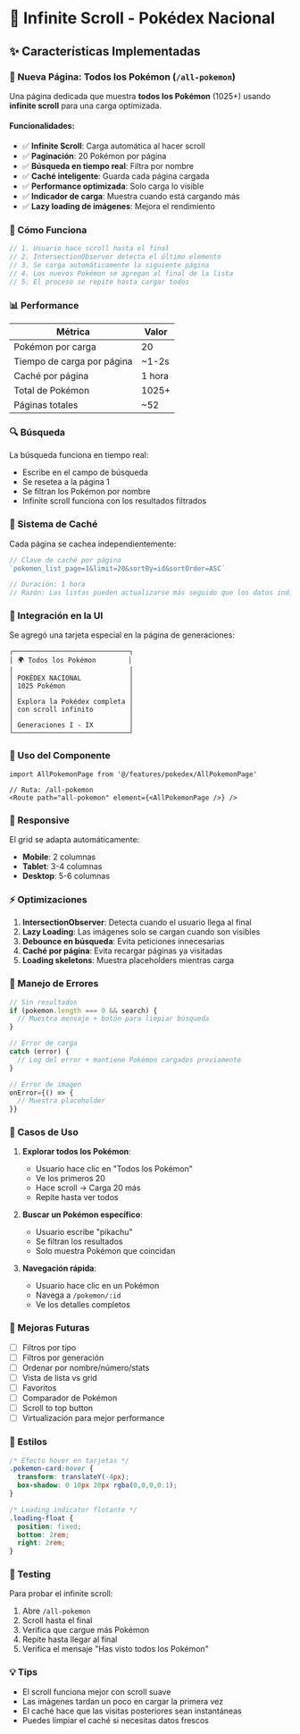 # 📜 Infinite Scroll - Pokédex Nacional

## ✨ Características Implementadas

### 🚀 Nueva Página: Todos los Pokémon (`/all-pokemon`)

Una página dedicada que muestra **todos los Pokémon** (1025+) usando **infinite scroll** para una carga optimizada.

#### Funcionalidades:

- ✅ **Infinite Scroll**: Carga automática al hacer scroll
- ✅ **Paginación**: 20 Pokémon por página
- ✅ **Búsqueda en tiempo real**: Filtra por nombre
- ✅ **Caché inteligente**: Guarda cada página cargada
- ✅ **Performance optimizada**: Solo carga lo visible
- ✅ **Indicador de carga**: Muestra cuando está cargando más
- ✅ **Lazy loading de imágenes**: Mejora el rendimiento

### 🎯 Cómo Funciona

```typescript
// 1. Usuario hace scroll hasta el final
// 2. IntersectionObserver detecta el último elemento
// 3. Se carga automáticamente la siguiente página
// 4. Los nuevos Pokémon se agregan al final de la lista
// 5. El proceso se repite hasta cargar todos
```

### 📊 Performance

| Métrica | Valor |
|---------|-------|
| Pokémon por carga | 20 |
| Tiempo de carga por página | ~1-2s |
| Caché por página | 1 hora |
| Total de Pokémon | 1025+ |
| Páginas totales | ~52 |

### 🔍 Búsqueda

La búsqueda funciona en tiempo real:
- Escribe en el campo de búsqueda
- Se resetea a la página 1
- Se filtran los Pokémon por nombre
- Infinite scroll funciona con los resultados filtrados

### 💾 Sistema de Caché

Cada página se cachea independientemente:

```typescript
// Clave de caché por página
`pokemon_list_page=1&limit=20&sortBy=id&sortOrder=ASC`

// Duración: 1 hora
// Razón: Las listas pueden actualizarse más seguido que los datos individuales
```

### 🎨 Integración en la UI

Se agregó una tarjeta especial en la página de generaciones:

```
┌─────────────────────────────┐
│ 🌍 Todos los Pokémon        │
│                             │
│ POKÉDEX NACIONAL            │
│ 1025 Pokémon                │
│                             │
│ Explora la Pokédex completa │
│ con scroll infinito         │
│                             │
│ Generaciones I - IX         │
└─────────────────────────────┘
```

### 🔧 Uso del Componente

```tsx
import AllPokemonPage from '@/features/pokedex/AllPokemonPage'

// Ruta: /all-pokemon
<Route path="all-pokemon" element={<AllPokemonPage />} />
```

### 📱 Responsive

El grid se adapta automáticamente:

- **Mobile**: 2 columnas
- **Tablet**: 3-4 columnas
- **Desktop**: 5-6 columnas

### ⚡ Optimizaciones

1. **IntersectionObserver**: Detecta cuando el usuario llega al final
2. **Lazy Loading**: Las imágenes solo se cargan cuando son visibles
3. **Debounce en búsqueda**: Evita peticiones innecesarias
4. **Caché por página**: Evita recargar páginas ya visitadas
5. **Loading skeletons**: Muestra placeholders mientras carga

### 🐛 Manejo de Errores

```typescript
// Sin resultados
if (pokemon.length === 0 && search) {
  // Muestra mensaje + botón para limpiar búsqueda
}

// Error de carga
catch (error) {
  // Log del error + mantiene Pokémon cargados previamente
}

// Error de imagen
onError={() => {
  // Muestra placeholder
}}
```

### 🎯 Casos de Uso

1. **Explorar todos los Pokémon**:
   - Usuario hace clic en "Todos los Pokémon"
   - Ve los primeros 20
   - Hace scroll → Carga 20 más
   - Repite hasta ver todos

2. **Buscar un Pokémon específico**:
   - Usuario escribe "pikachu"
   - Se filtran los resultados
   - Solo muestra Pokémon que coincidan

3. **Navegación rápida**:
   - Usuario hace clic en un Pokémon
   - Navega a `/pokemon/:id`
   - Ve los detalles completos

### 📝 Mejoras Futuras

- [ ] Filtros por tipo
- [ ] Filtros por generación
- [ ] Ordenar por nombre/número/stats
- [ ] Vista de lista vs grid
- [ ] Favoritos
- [ ] Comparador de Pokémon
- [ ] Scroll to top button
- [ ] Virtualización para mejor performance

### 🎨 Estilos

```css
/* Efecto hover en tarjetas */
.pokemon-card:hover {
  transform: translateY(-4px);
  box-shadow: 0 10px 20px rgba(0,0,0,0.1);
}

/* Loading indicator flotante */
.loading-float {
  position: fixed;
  bottom: 2rem;
  right: 2rem;
}
```

### 🧪 Testing

Para probar el infinite scroll:

1. Abre `/all-pokemon`
2. Scroll hasta el final
3. Verifica que cargue más Pokémon
4. Repite hasta llegar al final
5. Verifica el mensaje "Has visto todos los Pokémon"

### 💡 Tips

- El scroll funciona mejor con scroll suave
- Las imágenes tardan un poco en cargar la primera vez
- El caché hace que las visitas posteriores sean instantáneas
- Puedes limpiar el caché si necesitas datos frescos
